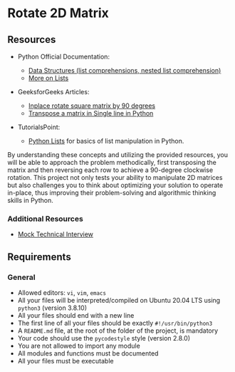 # Rotate 2D Matrix
## Resources
- Python Official Documentation:

  - [Data Structures (list comprehensions, nested list comprehension)](https://docs.python.org/3/tutorial/datastructures.html)
  - [More on Lists](https://docs.python.org/3/tutorial/datastructures.html#more-on-lists)
- GeeksforGeeks Articles:

  - [Inplace rotate square matrix by 90 degrees](https://www.geeksforgeeks.org/inplace-rotate-square-matrix-by-90-degrees/)
  - [Transpose a matrix in Single line in Python](https://www.geeksforgeeks.org/transpose-matrix-single-line-python/)
- TutorialsPoint:

  - [Python Lists](https://www.tutorialspoint.com/python/python_lists.htm) for basics of list manipulation in Python.

By understanding these concepts and utilizing the provided resources, you will be able to approach the problem methodically, first transposing the matrix and then reversing each row to achieve a 90-degree clockwise rotation. This project not only tests your ability to manipulate 2D matrices but also challenges you to think about optimizing your solution to operate in-place, thus improving their problem-solving and algorithmic thinking skills in Python.

### Additional Resources
- [Mock Technical Interview](https://www.youtube.com/watch?v=yM9Xbi-MigE)

## Requirements
### General
- Allowed editors: `vi`, `vim`, `emacs`
- All your files will be interpreted/compiled on Ubuntu 20.04 LTS using `python3` (version 3.8.10)
- All your files should end with a new line
- The first line of all your files should be exactly `#!/usr/bin/python3`
- A `README.md` file, at the root of the folder of the project, is mandatory
- Your code should use the `pycodestyle` style (version 2.8.0)
- You are not allowed to import any module
- All modules and functions must be documented
- All your files must be executable